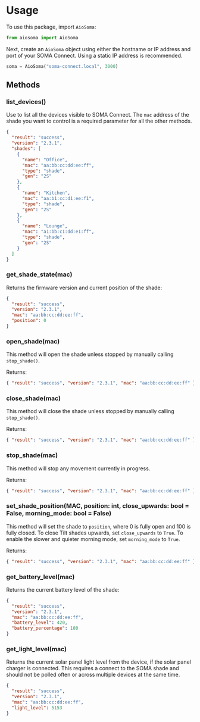 # Usage

To use this package, import `AioSoma`:

```python
from aiosoma import AioSoma
```

Next, create an `AioSoma` object using either the hostname or IP address and port
of your SOMA Connect. Using a static IP address is recommended.

```python
soma = AioSoma("soma-connect.local", 3000)
```

## Methods

### list_devices()

Use to list all the devices visible to SOMA Connect. The `mac` address of the
shade you want to control is a required parameter for all the other methods.

```json
{
  "result": "success",
  "version": "2.3.1",
  "shades": [
    {
      "name": "Office",
      "mac": "aa:bb:cc:dd:ee:ff",
      "type": "shade",
      "gen": "2S"
    },
    {
      "name": "Kitchen",
      "mac": "aa:b1:cc:d1:ee:f1",
      "type": "shade",
      "gen": "2S"
    },
    {
      "name": "Lounge",
      "mac": "a1:bb:c1:dd:e1:ff",
      "type": "shade",
      "gen": "2S"
    }
  ]
}
```

### get_shade_state(mac)

Returns the firmware version and current position of the shade:

```json
{
  "result": "success",
  "version": "2.3.1",
  "mac": "aa:bb:cc:dd:ee:ff",
  "position": 0
}
```

### open_shade(mac)

This method will open the shade unless stopped by manually calling `stop_shade()`.

Returns:

```json
{ "result": "success", "version": "2.3.1", "mac": "aa:bb:cc:dd:ee:ff" }
```

### close_shade(mac)

This method will close the shade unless stopped by manually calling `stop_shade()`.

Returns:

```json
{ "result": "success", "version": "2.3.1", "mac": "aa:bb:cc:dd:ee:ff" }
```

### stop_shade(mac)

This method will stop any movement currently in progress.

Returns:

```json
{ "result": "success", "version": "2.3.1", "mac": "aa:bb:cc:dd:ee:ff" }
```

### set_shade_position(MAC, position: int, close_upwards: bool = False, morning_mode: bool = False)

This method will set the shade to `position`, where 0 is fully open
and 100 is fully closed. To close Tilt shades upwards, set `close_upwards` to `True`.
To enable the slower and quieter morning mode, set `morning_mode` to `True`.

Returns:

```json
{ "result": "success", "version": "2.3.1", "mac": "aa:bb:cc:dd:ee:ff" }
```

### get_battery_level(mac)

Returns the current battery level of the shade:

```json
{
  "result": "success",
  "version": "2.3.1",
  "mac": "aa:bb:cc:dd:ee:ff",
  "battery_level": 420,
  "battery_percentage": 100
}
```

### get_light_level(mac)

Returns the current solar panel light level from the device, if the solar panel
charger is connected. This requires a connect to the SOMA shade and should not
be polled often or across multiple devices at the same time.

```json
{
  "result": "success",
  "version": "2.3.1",
  "mac": "aa:bb:cc:dd:ee:ff",
  "light_level": 5153
}
```
